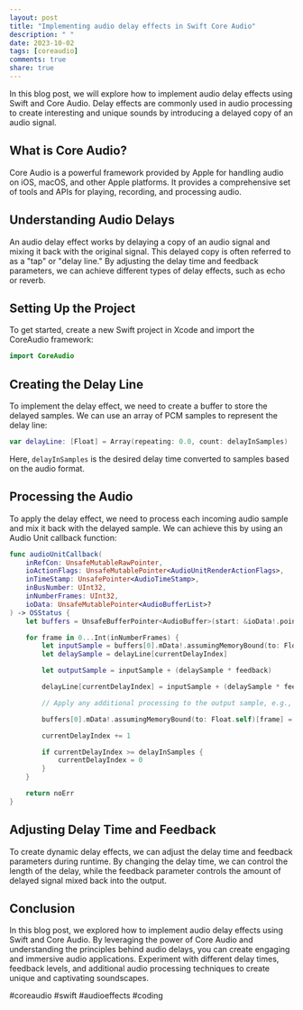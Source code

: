 ```yaml
---
layout: post
title: "Implementing audio delay effects in Swift Core Audio"
description: " "
date: 2023-10-02
tags: [coreaudio]
comments: true
share: true
---
```


In this blog post, we will explore how to implement audio delay effects using Swift and Core Audio. Delay effects are commonly used in audio processing to create interesting and unique sounds by introducing a delayed copy of an audio signal.

## What is Core Audio?

Core Audio is a powerful framework provided by Apple for handling audio on iOS, macOS, and other Apple platforms. It provides a comprehensive set of tools and APIs for playing, recording, and processing audio.

## Understanding Audio Delays

An audio delay effect works by delaying a copy of an audio signal and mixing it back with the original signal. This delayed copy is often referred to as a "tap" or "delay line." By adjusting the delay time and feedback parameters, we can achieve different types of delay effects, such as echo or reverb.

## Setting Up the Project

To get started, create a new Swift project in Xcode and import the CoreAudio framework:

```swift
import CoreAudio
```

## Creating the Delay Line

To implement the delay effect, we need to create a buffer to store the delayed samples. We can use an array of PCM samples to represent the delay line:

```swift
var delayLine: [Float] = Array(repeating: 0.0, count: delayInSamples)
```

Here, `delayInSamples` is the desired delay time converted to samples based on the audio format.

## Processing the Audio

To apply the delay effect, we need to process each incoming audio sample and mix it back with the delayed sample. We can achieve this by using an Audio Unit callback function:

```swift
func audioUnitCallback(
    inRefCon: UnsafeMutableRawPointer,
    ioActionFlags: UnsafeMutablePointer<AudioUnitRenderActionFlags>,
    inTimeStamp: UnsafePointer<AudioTimeStamp>,
    inBusNumber: UInt32,
    inNumberFrames: UInt32,
    ioData: UnsafeMutablePointer<AudioBufferList>?
) -> OSStatus {
    let buffers = UnsafeBufferPointer<AudioBuffer>(start: &ioData!.pointee.mBuffers, count: Int(inNumberFrames))

    for frame in 0...Int(inNumberFrames) {
        let inputSample = buffers[0].mData!.assumingMemoryBound(to: Float.self)[frame]
        let delaySample = delayLine[currentDelayIndex]

        let outputSample = inputSample + (delaySample * feedback)

        delayLine[currentDelayIndex] = inputSample + (delaySample * feedback)

        // Apply any additional processing to the output sample, e.g., filtering

        buffers[0].mData!.assumingMemoryBound(to: Float.self)[frame] = outputSample

        currentDelayIndex += 1

        if currentDelayIndex >= delayInSamples {
            currentDelayIndex = 0
        }
    }

    return noErr
}
```

## Adjusting Delay Time and Feedback

To create dynamic delay effects, we can adjust the delay time and feedback parameters during runtime. By changing the delay time, we can control the length of the delay, while the feedback parameter controls the amount of delayed signal mixed back into the output.

## Conclusion

In this blog post, we explored how to implement audio delay effects using Swift and Core Audio. By leveraging the power of Core Audio and understanding the principles behind audio delays, you can create engaging and immersive audio applications. Experiment with different delay times, feedback levels, and additional audio processing techniques to create unique and captivating soundscapes.

#coreaudio #swift #audioeffects #coding